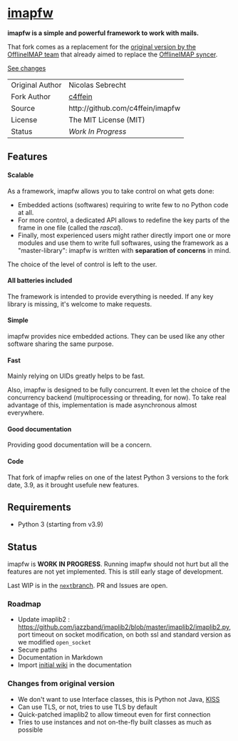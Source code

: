 # [imapfw](https://github.com/c4ffein/imapfw)

**imapfw is a simple and powerful framework to work with mails.**

That fork comes as a replacement for the [original version by the OfflineIMAP team](https://github.com/OfflineIMAP/imapfw) that already aimed to replace the [OfflineIMAP syncer](https://github.com/OfflineIMAP/offlineimap).

[See changes](##changes-from-original-version)
<!-- **Check out the [official website][website] to get last news *([RSS][feed])* about imapfw.** -->
<!--Also, we have room at
[![Gitter](https://badges.gitter.im/c4ffein/imapfw.svg)](https://gitter.im/c4ffein/imapfw?utm_source=badge&utm_medium=badge&utm_campaign=pr-badge)
for more instant chatting.-->

<!--
TODO - c4ffein : use special shield instead
[![Latest release](https://img.shields.io/badge/latest release-v0.020-blue.svg)](https://github.com/c4ffein/imapfw/releases)
-->


<table>
  <tr>    <td> Original Author </td>    <td> Nicolas Sebrecht                                </td>    </tr>
  <tr>    <td> Fork Author     </td>    <td> <a href="http://github.com/c4ffein">c4ffein</a> </td>    </tr>
  <tr>    <td> Source          </td>    <td> http://github.com/c4ffein/imapfw                </td>    </tr>
  <!--tr> <td> Website         </td>    <td> http://imapfw.c4ffein.dev                       </td>  </tr-->
  <tr>    <td> License         </td>    <td> The MIT License (MIT)                           </td>    </tr>
  <tr>    <td> Status          </td>    <td> <i> Work In Progress </i>                       </td>    </tr>
</table>

<!--
* [![Build Status: "master" branch](https://travis-ci.org/c4ffein/imapfw.svg?branch=master)](https://travis-ci.org/c4ffein/imapfw) (master)
* [![codecov.io](https://codecov.io/github/c4ffein/imapfw/coverage.svg?branch=master)](https://codecov.io/github/c4ffein/imapfw?branch=master) (master)
* [![Coverage Status](https://coveralls.io/repos/github/c4ffein/imapfw/badge.svg?branch=master)](https://coveralls.io/github/c4ffein/imapfw?branch=master) (master)
* [![Build Status: "next" branch](https://travis-ci.org/c4ffein/imapfw.svg?branch=next)](https://travis-ci.org/c4ffein/imapfw) (next)
* [![codecov.io "next" branch](https://codecov.io/github/c4ffein/imapfw/coverage.svg?branch=next)](https://codecov.io/github/c4ffein/imapfw?branch=next) (next)
* [![Coverage Status "next" branch](https://coveralls.io/repos/github/c4ffein/imapfw/badge.svg?branch=next)](https://coveralls.io/github/c4ffein/imapfw?branch=next) (next)
-->

<!--
![demo](https://raw.githubusercontent.com/OfflineIMAP/imapfw.github.io/gh-pages/images/imapfw.gif)
-->

## Features

#### Scalable

As a framework, imapfw allows you to take control on what gets done:

* Embedded actions (softwares) requiring to write few to no Python code at all.
* For more control, a dedicated API allows to redefine the key parts of the frame in one file (called the *rascal*).
* Finally, most experienced users might rather directly import one or more modules and use them to write full
  softwares, using the framework as a "master-library": imapfw is written with **separation of concerns** in mind.

The choice of the level of control is left to the user.

#### All batteries included

The framework is intended to provide everything is needed.
If any key library is missing, it's welcome to make requests.

#### Simple

imapfw provides nice embedded actions. They can be used like any other software sharing the same purpose.

#### Fast

Mainly relying on UIDs greatly helps to be fast.

Also, imapfw is designed to be fully concurrent.
It even let the choice of the concurrency backend (multiprocessing or threading, for now).
To take real advantage of this, implementation is made asynchronous almost everywhere.

#### Good documentation

Providing good documentation will be a concern.

<!--
#### Quality

* Testing the framework is done with both static and dynamic testing. Each is used where it's the most relevant:
  - low-level code and modules have unit tests;
  - features like *actions* have black box tests.

* Continous intergration is done with [Travis CI][travis].

* The project is developed with a proven release cycle and release candidates.
-->

#### Code

That fork of imapfw relies on one of the latest Python 3 versions to the fork date, 3.9,
as it brought usefule new features.


## Requirements

* Python 3 (starting from v3.9)


## Status

imapfw is **WORK IN PROGRESS**. Running imapfw should not hurt but all the features are not yet implemented.
This is still early stage of development.

Last WIP is in the [`next`branch](https://github.com/c4ffein/imapfw/tree/next). 
PR and Issues are open.

### Roadmap
- Update imaplib2 : https://github.com/jazzband/imaplib2/blob/master/imaplib2/imaplib2.py, port timeout on socket modification, on both ssl and standard version as we modified `open_socket`
- Secure paths
- Documentation in Markdown
- Import [initial wiki](https://github.com/OfflineIMAP/imapfw/wiki) in the documentation

### Changes from original version
- We don't want to use Interface classes, this is Python not Java, [KISS](https://en.wikipedia.org/wiki/KISS_principle)
- Can use TLS, or not, tries to use TLS by default
- Quick-patched imaplib2 to allow timeout even for first connection
- Tries to use instances and not on-the-fly built classes as much as possible
